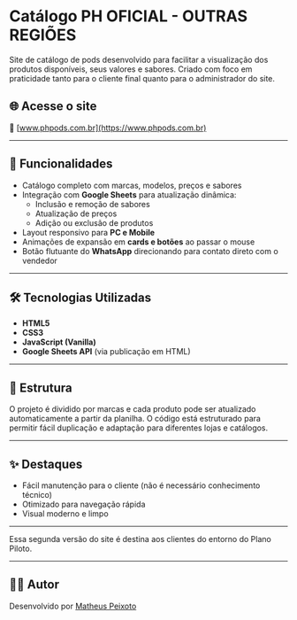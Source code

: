 # Catálogo PH OFICIAL - OUTRAS REGIÕES

Site de catálogo de pods desenvolvido para facilitar a visualização dos produtos disponíveis, seus valores e sabores. Criado com foco em praticidade tanto para o cliente final quanto para o administrador do site.

## 🌐 Acesse o site

🔗 [www.phpods.com.br](https://www.phpods.com.br)

---

## 🧾 Funcionalidades

- Catálogo completo com marcas, modelos, preços e sabores
- Integração com **Google Sheets** para atualização dinâmica:
  - Inclusão e remoção de sabores
  - Atualização de preços
  - Adição ou exclusão de produtos
- Layout responsivo para **PC e Mobile**
- Animações de expansão em **cards e botões** ao passar o mouse
- Botão flutuante do **WhatsApp** direcionando para contato direto com o vendedor

---

## 🛠️ Tecnologias Utilizadas

- **HTML5**
- **CSS3**
- **JavaScript (Vanilla)**
- **Google Sheets API** (via publicação em HTML)

---

## 📁 Estrutura

O projeto é dividido por marcas e cada produto pode ser atualizado automaticamente a partir da planilha. O código está estruturado para permitir fácil duplicação e adaptação para diferentes lojas e catálogos.

---

## ✨ Destaques

- Fácil manutenção para o cliente (não é necessário conhecimento técnico)
- Otimizado para navegação rápida
- Visual moderno e limpo

---

Essa segunda versão do site é destina aos clientes do entorno do Plano Piloto.

---

## 👨‍💻 Autor

Desenvolvido por [Matheus Peixoto](https://github.com/matheuspeixotoo)

